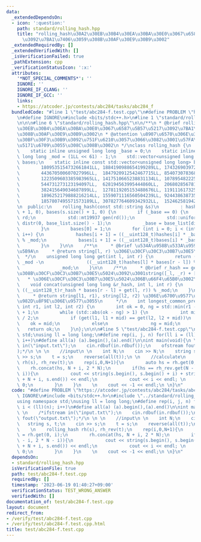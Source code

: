 ```yaml
---
data:
  _extendedDependsOn:
  - icon: ':question:'
    path: standard/rolling_hash.hpp
    title: "rolling_hash\u30A2\u30EB\u30B4\u30EA\u30BA\u30E0\u3067\u6587\u5B57\u5217\
      \u3092\u7BA1\u7406\u3059\u308B\u30AF\u30E9\u30B9\u3002"
  _extendedRequiredBy: []
  _extendedVerifiedWith: []
  _isVerificationFailed: true
  _pathExtension: cpp
  _verificationStatusIcon: ':x:'
  attributes:
    '*NOT_SPECIAL_COMMENTS*': ''
    IGNORE: ''
    IGNORE_IF_CLANG: ''
    IGNORE_IF_GCC: ''
    links:
    - https://atcoder.jp/contests/abc284/tasks/abc284_f
  bundledCode: "#line 1 \"test/abc284-f.test.cpp\"\n#define PROBLEM \"https://atcoder.jp/contests/abc284/tasks/abc284_f\"\
    \n#define IGNORE\n#include <bits/stdc++.h>\n#line 1 \"standard/rolling_hash.hpp\"\
    \n\n\n#line 6 \"standard/rolling_hash.hpp\"\n\n/**\n * @brief rolling_hash\u30A2\
    \u30EB\u30B4\u30EA\u30BA\u30E0\u3067\u6587\u5B57\u5217\u3092\u7BA1\u7406\u3059\
    \u308B\u30AF\u30E9\u30B9\u3002\n * @attention \u8907\u6570\u306E\u30A4\u30F3\u30B9\
    \u30BF\u30F3\u30B9\u3092\u751F\u6210\u3057\u3066\u3082\u3001\u57FA\u6570\u306F\
    \u5171\u6709\u3055\u308C\u308B\u3002\n */\nclass rolling_hash {\n  private:\n\
    \    static inline unsigned long long _base = 0;\n    static inline const unsigned\
    \ long long _mod = (1LL << 61) - 1;\n    std::vector<unsigned long long> hashes,\
    \ bases;\n    static inline const std::vector<unsigned long long> base_list{\n\
    \        1809535154732661841LL, 1884190988654199289LL, 1743269039721525290LL,\n\
    \        443670500607027996LL,  1847920912542467715LL, 854073078368186965LL,\n\
    \        1223509603385983965LL, 1417510665238831134LL, 1078954822254450931LL,\n\
    \        544731273123194097LL,  628194563995444860LL,  2068028567818163032LL,\n\
    \        382415649034687899LL,  1278119205153488676LL, 1191116173253440671LL,\n\
    \        1896252179888216214LL, 1559071116560504239LL, 924438638735228819LL,\n\
    \        1857807495571573189LL, 307827764609342932LL,  152462581942784977LL};\n\
    \n  public:\n    rolling_hash(const std::string &s)\n        : hashes(s.size()\
    \ + 1, 0), bases(s.size() + 1, 0) {\n        if (_base == 0) {\n            std::random_device\
    \ rd;\n            std::mt19937 gen(rd());\n            std::uniform_int_distribution<>\
    \ distr(0, base_list.size() - 1);\n            _base = base_list[distr(gen)];\n\
    \        }\n        bases[0] = 1;\n        for (int i = 0; i < (int)s.size();\
    \ i++) {\n            hashes[i + 1] = ((__uint128_t)hashes[i] * _base + s[i])\
    \ % _mod;\n            bases[i + 1] = ((__uint128_t)bases[i] * _base) % _mod;\n\
    \        }\n    }\n\n    /**\n     * @brief \u534A\u958B\u533A\u9593\u3092\u6307\
    \u5B9A\n     * @return string[l, r) \u306E\u30CF\u30C3\u30B7\u30E5\u5024\n   \
    \  */\n    unsigned long long get(int l, int r) {\n        return (hashes[r] +\
    \ _mod -\n                ((__uint128_t)hashes[l] * bases[r - l]) % _mod) %\n\
    \               _mod;\n    }\n\n    /**\n     * @brief r_hash == get(_l, _r) \u306A\
    \u308B\u30CF\u30C3\u30B7\u30E5\u5024\u3092\u3001string([_l, _r) + [l, r))\n  \
    \   * \u306E\u30CF\u30C3\u30B7\u30E5\u5024\u306B\u66F4\u65B0\u3002\n     */\n\
    \    void concat(unsigned long long &r_hash, int l, int r) {\n        r_hash =\
    \ ((__uint128_t)r_hash * bases[r - l] + get(l, r)) % _mod;\n    }\n\n    /**\n\
    \     * @return string[l1, r1), string[l2, r2) \u306E\u6700\u9577\u5171\u901A\u63A5\
    \u982D\u8F9E\u306E\u9577\u3055\n     */\n    int longest_common_prefix(int l1,\
    \ int r1, int l2, int r2) {\n        int ok = 0, ng = std::min(r1 - l1, r2 - l2)\
    \ + 1;\n        while (std::abs(ok - ng) > 1) {\n            int mid = (ok + ng)\
    \ / 2;\n            if (get(l1, l1 + mid) == get(l2, l2 + mid))\n            \
    \    ok = mid;\n            else\n                ng = mid;\n        }\n     \
    \   return ok;\n    }\n};\n\n\n#line 5 \"test/abc284-f.test.cpp\"\nusing namespace\
    \ std;\nusing ll = long long;\n#define rep(i, j, n) for(ll i = (ll)(j); i < (ll)(n);\
    \ i++)\n#define all(a) (a).begin(),(a).end()\n\nint main(void){\n \n    /*ifstream\
    \ in(\"input.txt\");\n    cin.rdbuf(in.rdbuf());\n    ofstream fout(\"output.txt\"\
    );*/\n \n \n    //input\n \n    int N;\n    cin >> N;\n    string s, t;\n    cin\
    \ >> s;\n    t = s;\n    reverse(all(t));\n \n    //calculate\n    \n    rolling_hash\
    \ rh(s), rh_rev(t);\n    rep(i,0,N+1){\n        auto hs = rh.get(0, i);\n    \
    \    rh.concat(hs, N + i, 2 * N);\n        if(hs == rh_rev.get(N - i, 2 * N -\
    \ i)){\n            cout << string(s.begin(), s.begin() + i) + string(s.begin()\
    \ + N + i, s.end()) << endl;\n            cout << i << endl; \n            return\
    \ 0;\n        }\n    }\n    \n    cout << -1 << endl;\n \n}\n"
  code: "#define PROBLEM \"https://atcoder.jp/contests/abc284/tasks/abc284_f\"\n#define\
    \ IGNORE\n#include <bits/stdc++.h>\n#include \"../standard/rolling_hash.hpp\"\n\
    using namespace std;\nusing ll = long long;\n#define rep(i, j, n) for(ll i = (ll)(j);\
    \ i < (ll)(n); i++)\n#define all(a) (a).begin(),(a).end()\n\nint main(void){\n\
    \ \n    /*ifstream in(\"input.txt\");\n    cin.rdbuf(in.rdbuf());\n    ofstream\
    \ fout(\"output.txt\");*/\n \n \n    //input\n \n    int N;\n    cin >> N;\n \
    \   string s, t;\n    cin >> s;\n    t = s;\n    reverse(all(t));\n \n    //calculate\n\
    \    \n    rolling_hash rh(s), rh_rev(t);\n    rep(i,0,N+1){\n        auto hs\
    \ = rh.get(0, i);\n        rh.concat(hs, N + i, 2 * N);\n        if(hs == rh_rev.get(N\
    \ - i, 2 * N - i)){\n            cout << string(s.begin(), s.begin() + i) + string(s.begin()\
    \ + N + i, s.end()) << endl;\n            cout << i << endl; \n            return\
    \ 0;\n        }\n    }\n    \n    cout << -1 << endl;\n \n}\n"
  dependsOn:
  - standard/rolling_hash.hpp
  isVerificationFile: true
  path: test/abc284-f.test.cpp
  requiredBy: []
  timestamp: '2023-06-19 01:40:27+09:00'
  verificationStatus: TEST_WRONG_ANSWER
  verifiedWith: []
documentation_of: test/abc284-f.test.cpp
layout: document
redirect_from:
- /verify/test/abc284-f.test.cpp
- /verify/test/abc284-f.test.cpp.html
title: test/abc284-f.test.cpp
---
```

